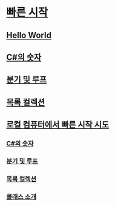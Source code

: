 # [빠른 시작](index.md)
## [Hello World](hello-world.yml)
## [C#의 숫자](numbers-in-csharp.yml)
## [분기 및 루프](branches-and-loops.yml)
## [목록 컬렉션](list-collection.yml)
## [로컬 컴퓨터에서 빠른 시작 시도](local-environment.md)
### [C#의 숫자](numbers-in-csharp-local.md)
### [분기 및 루프](branches-and-loops-local.md)
### [목록 컬렉션](arrays-and-collections.md)
### [클래스 소개](introduction-to-classes.md)
